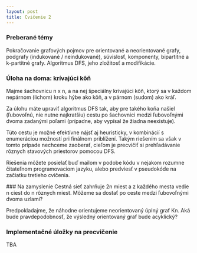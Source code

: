 ```yaml
---
layout: post
title: Cvičenie 2
---
```


### Preberané témy
Pokračovanie grafových pojmov pre orientované a neorientované grafy,
podgrafy (indukované / neindukované), súvislosť, komponenty, bipartitné a k-partitné grafy.
Algoritmus DFS, jeho zložitosť a modifikácie.

### Úloha na doma: krívajúci kôň
Majme šachovnicu n x n, a na nej špeciálny krívajúci kôň, ktorý sa v každom nepárnom (lichom)
kroku hýbe ako kôň, a v párnom (sudom) ako kráľ.

Za úlohu máte upraviť algoritmus DFS tak, aby pre takého koňa našiel
(ľubovoľnú, nie nutne najkratšiu)
cestu po šachovnici medzi ľubovoľnými dvoma zadanými poľami (prípadne, aby
vypísal že žiadna neexistuje).

Túto cestu je možné efektívne nájsť aj heuristicky, v kombinácií s enumeráciou možností
pri finálnom priblížení. Takým riešením sa však v tomto prípade nechceme
zaoberať, cieľom je precvičiť si prehľadávanie rôznych stavových priestorov
pomocou DFS.

Riešenia môžete posielať buď mailom v podobe kódu v nejakom rozumne čitateľnom
programovaciom jazyku, alebo predviesť v pseudokóde na začiatku tretieho cvičenia.

### Na zamyslenie
Cestná sieť zahrňuje 2n miest a z každého mesta vedie n ciest do n rôznych
miest. Môžeme sa dostať po ceste medzi ľubovoľnými dvoma uzlami?

Predpokladajme, že náhodne orientujeme neorientovaný úplný graf Kn. Aká bude
pravdepodobnosť, že výsledný orientovaný graf bude acyklický?

### Implementačné úložky na precvičenie
TBA
